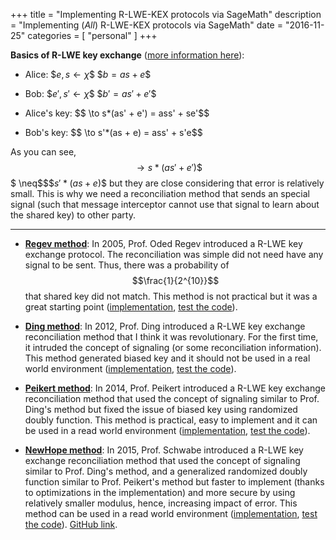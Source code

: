 +++
title = "Implementing R-LWE-KEX protocols via SageMath"
description = "Implementing (*All*) R-LWE-KEX protocols via SageMath"
date = "2016-11-25"
categories = [ "personal" ]
+++

**Basics of R-LWE key exchange** ([more information here](https://en.wikipedia.org/wiki/Ring_learning_with_errors_key_exchange)):

- Alice: $$e, s \leftarrow \chi \$$ $$b=as+e\$$
- Bob: $$e', s' \leftarrow \chi\$$ $$b'=as'+e'\$$

- Alice's key: $$ \to s*(as' + e') = ass' + se'\$$
- Bob's key: $$ \to s'*(as + e) = ass' + s'e\$$

As you can see, $$ \to s*(as' + e')\$$$$ \neq\$$$$s'*(as + e)\$$ but they are close considering that error is relatively small. This is why we need a reconciliation method that sends an special signal (such that message interceptor cannot use that signal to learn about the shared key) to other party.

* * *

- [**Regev method**](http://www.cims.nyu.edu/~regev/papers/lwesurvey.pdf): In 2005, Prof. Oded Regev introduced a R-LWE key exchange protocol. The reconciliation was simple did not need have any signal to be sent. Thus, there was a probability of $$\frac{1}{2^{10}}$$ that shared key did not match. This method is not practical but it was a great starting point ([implementation](https://github.com/amir734jj/LWE-KEX/blob/master/Regev.sage), [test the code](https://sagecell.sagemath.org/?z=eJytVMtu2zAQvBvwP2ydQ6jEUGK3KYo8CqQImkMvrXPJswYtrWS2EqlQUmD_fZeiHpRdpwhQH2xpd3Z2djl0pFUKOY_Rzwte5H4o8kKLRVkIJau3QGOB85iXeS64nGcqWUuVCp6ASDOlC7iqMdc15Mph-N6ib3iaJaiHg-EgFCnKnLJwASeTKVSfPQgx1oigIuh65MNBqsIyKXPCTk8-Hk8adB0eDnIRp5yyn47yZ12w6UEmPMpXYdNtD36UqhAoC4cXtJDxcDDzz28_U20nc0Zxdv2V1fSeV7dr5odIYBIakUIWGKMmBXf--cqwzPznuhO7_cnaKT04hIlXsQTrIFEFNQosT7UNjCBGiZrTmlFrpZl3OhzUO3FXBQylKuMlREpDhXQm8uAM4IVr0hggoev5DU1Er286JHZ__7C_2n8aw8nYEnnMs1zEUWoJdyyym3nzZ2vkboQdc3fPZ_9_wJb8lUFtwMrWdOYvc42BkoFIkBn1jexAYRSJwBjA2NWk_IRkNJS_cU3hh6eGz3y_8KTE-YTijc-PYOqmppR67x_DgQP44DIYMzidyZc9IbW2DX3GrTPmBLwO1p1U8ySizQ6ayxhZLX7cSPVO-yw0sM-zDGXIJk4DTHLcjTz2uua9oxiN_F9KSJbyjNHZjk2RZ2jtLb9Zco0hpJyOfQXskjK5DV383Wy27DIRZKdqALrK3LzNczRW2l1nUfYGXmxd3iZfcRqjWhUH0CM_BIfFSvmiFq2QhVr8U4bB7BZhslsSHNpDaOu79rRSW2m96g7iFreY-UJIrg1082LUgN6WK3bLafk7jf3tOKjdHVpI1YM8yraLbIsu0jg0o___AkbfcJ0bxwTLdyM3scQVo98twjFMjeMcA7tEoQKpioZvDKNHab4rktPHgp5f5W0LSHIf3p-hAv8BBadkdQ==&lang=sage)).

- **[Ding method](https://eprint.iacr.org/2012/688.pdf)**: In 2012, Prof. Ding introduced a R-LWE key exchange reconciliation method that I think it was revolutionary. For the first time, it intruded the concept of signaling (or some reconciliation information). This method generated biased key and it should not be used in a real world environment ([implementation](https://github.com/amir734jj/LWE-KEX/blob/master/Ding.sage), [test the code](https://sagecell.sagemath.org/?z=eJytVU1v1DAQvUfKfxhaIZx2m25XBUGhSKAKDlygXFoQrLzJJGtI7NRO6C6_nnGcD2-3pYDIyTsfb948e2YzrUowPMfY1Lw2cSpMrcWiqYWS7a9EY43znDfGCC7nlSrWUpWCFyDKSukazrqYt13ImYfwfoj-yMuqQB0GYZCKEqUhL5zC0XR2DPbbhRRzjQgqg7GGCYNSpU3RGIo9nj57cgRddGcOAyPykpP36aG50jWb7VUiIn9rttV24UOjaoGy9nBBC5mHwXn84uIl5Y40z8nO3r5hHXwUdeX6_iETWKSWpJA15qiJwWX8YmVRzuOrrhK7-MqGLiPYh6OoRUnWSaFqKpQ4nFYNzCBHiZqTzKi10iw6CYNOE0-qx8BQqiZfQqY0tJFeRxE8B_jBNXFMkKK7_i1MRj__6pLYp0-fH60efZnA44kDiljksAij0RIuWeaU-ddvq_OxkzvaH8_P_3-fA_hv-nUGRzulZzIfuFOKJN62hZ57ojDLRGIfg3261hUXxKXHdSnk-fylx21boDv1UumRbSCdbMvYn0R2M1FzmSM7yApFT6qfokM4jiagVSPTDVv7Rk9GuJFjzKsKKXoajV4sDP42-CiyF-wJ6Nz9rbfyaUyUTESBrXATuP5T7b7j-j7hJrAQrQg_RcV8PK_MjVJ2gM_92GizwU25LXybQAcv8MoZ--3ROUY_Ue8lYn4tkt8i7gFjV3Bg18UhzGj5POz3nD3OIr_jXeALA9eiKGiXrKBeIghjmnaBHkzj6XQax_HGHezsxN-UkKzkFaOpmIA9CCuWPRDaxPKL6KM0tzo_LrnGlPw0RCtgr8hjnOn09tF1aa8KQcP5gxcN0n7k9tfcoB3Mu_NclFtrp1sbsfe3mHbsHYs92ADfB5gNtjbT8XmtFgObhVrcy8XG3M3Eerd4eLD7LYkBY6RA6oZBjWV1D7h74H7Dt-CPOGFw3e7HW1ZShzbizhdCcr3u48cZ7Px2Pvw7_BPKjqgjPWqzdTU3SQ9pd3IaInpWtOTYdpqrOlr6Aa_oT76GnXe4NvYFJ8sHO75jiSv7-rcAJ3bywsDbcT5QqkCqusf7BfOI1GA=&lang=sage)).

- [**Peikert method**](https://eprint.iacr.org/2014/070.pdf): In 2014, Prof. Peikert introduced a R-LWE key exchange reconciliation method that used the concept of signaling similar to Prof. Ding's method but fixed the issue of biased key using randomized doubly function. This method is practical, easy to implement and it can be used in a read world environment ([implementation](https://github.com/amir734jj/LWE-KEX/blob/master/Peikert.sage), [test the code](https://sagecell.sagemath.org/?z=eJy1VkuT0zgQvrvK_6EZikKeyZjEk9nahQlVUNRy2MvucAGG2ZRjy4nAloxkw4RfT8vyQ7bj8Fg2B1es7v7665faLMuFLICXWb53nUSKDFS4pb4qwkL5MVOFZJuyYIJXb5GkBV1vw1IpFvJ1LtI9FxkLU2AG6EWt87JWeWEh_N1qvwqzPKXSdVwnZhnlCqWwgsU8WMJ9iOlWUgoigQ5fuU4m4jItFeot53_8tgDUrI9cR7FtFqLk90fqoyxIcJozD-XVsfZyH_4pRcEoLyxMkIxvXefav3r9FG07etd4Tl7-SWp4z3OdN_7VnVa69j_WQOT1v6Ql78EZLDzQnKJ9lIoCcSJIGE3jKkiaQLxJSSRokrBIm8-goFm-blw8dh20BkxdKTkAgQBOgaEXsGzAg3NTKl-GPBaZH-0Eiyi5OV_MYD6Dxe0M8tXN3A8u8d2vHsHlrYeGD3r-jDdDbEs5lSGWlUopJGmoYB2s0lwCoVyU2x0kQkKlaWXSgycAn0KJBY8oatd51zAJvv5QU5C3b28e3j3ESJB-BeQRr5edNyTRqf7pX1ORNvAukInou_9Pfn2YLfiRcBvKOWUfqCzWLXW04EhbR9BQtxpGD4sW-SlSaWCNCUpubps20E-7PVBIdAM23QksAabWIo7bmQCaKgqDdqoygZ1h9yzjPUY1yQFRPVnXpJoRmBwS7GKvs-486h8StKfLgysMoWf8CJYeILd3fQgyNrvAyMemOHADF0_HLgLPe9zHN9n2wzynPCYLKwCdwKPK80q51wt17YbtIGkkeMRSWjXCDD5_by98oPtf3AgG41OYlnS90OajFOEdNs6uTh3eoeOS2XjBGO8cDlerwTsotTEvDnFcIu7cgNi6y0r3wp8fAB1HFUxGFVhdcHBoZrBh1eR8Ybndc8oq7X-foN70aIcrXMGDjkSJ7QRbvimtngdbdNWIggFE3WeHRmBiDAYW8-NDM0XxYpri8v-i2BvWkxP_vWCcZGFOcBPMtIFXXeX6g-TVLpQ0hizEHXEH5BkKlDlaHd5MxuxZigvfhIHTFuq3taJ670zbGS2ztFejfd_IK0y91QyLU-iBn4GFYqg8F5uWyEZsvklD60yT0NIRBQv2DFr7zj1m1HWqDj8ObO45O84BdofhOp_1TTmxaGuwDna9YTyUe8uku4xrFT20dvEq0oaL4dWF3k-6pXXMTavUONLLcGxp_HQnzUWS42dwASd_0b3S3Rjt7p3Ygh29I_pDdAg408vOdazZsIFiAVwUDd5X3qO7Uw==&lang=sage)).

- [**NewHope method**](https://eprint.iacr.org/2015/1092.pdf): In 2015, Prof. Schwabe introduced a R-LWE key exchange reconciliation method that used the concept of signaling similar to Prof. Ding's method, and a generalized randomized doubly function similar to Prof. Peikert's method but faster to implement (thanks to optimizations in the implementation) and more secure by using relatively smaller modulus, hence, increasing impact of error. This method can be used in a read world environment ([implementation](https://github.com/amir734jj/LWE-KEX/blob/master/newHope.sage), [test the code](https://sagecell.sagemath.org/?z=eJytVt9v2zYQfrYA_Q-35KFU4ip20AzbmgzoULQYtgFb-tLWyARaomx2EqmSlBP3r9-R1A_ajpsN6Esgk3fffXff3TGlkjVoumKpNtTotODaKL5sDZfC_coVMyxb0VZrTkXWyGorZM1pBbxupDLwurN525m8DhD-HKzf0bqpmIqjcghYy6KtmE5LxVjmf2RcGLZiqsf-1f_8nRrDcxZH3TE3TBkpKz0F0dbN9jHUgtNaiiLLW_QVqx4xp1XeVhRT2kglheRZzqoqjuKo4DUTGknDDcxnly_gFAq2Qm4gSxjT1nHkQrQa7V7Mfvx-DmjZHcWR5qua4s0PF_qzMuTyrOEJ3rtjG-UU_mql4UyYABMUMoyj2_T6_c_oO1btFs_J2zekg0-SOPqQXj9Yo9v0cwdE3v9NBvIJnMM8Acsp3-aVNIiTQ8lZVdjwul1mYaI2S8VyKXJecWolAzSBwcRTXrOqQVHKVuTGHRashJWSbcMKYsWgy4qhFslPcTTBXmiVgC-8IWcLezlYJHdnInGlRncuuMEM-RdGnNuaVmW2YbmRCnkt5heXUOInR0NQVKwY2eGe3NlQ9D5bUs2tFH9Q7LoHsljMgSM63NzAJ2CVZjBzQJ-OAnn7a9itzfO59w55fZ0QpjbJpcJymn1WA9EkZTlWU4oMsWqSOJ2k2GA_A8Gcp-D-pGnqvhIwEshsCrP-zNVv0o1JVvnBwEC7k0J2eFhiNeV-eNesUE76xychpGowTV25riBBGTyFTmayR2UKe5EGwYtlhbRYWfLcdm0PFrTM4S02s_8gftBTZFTIOs3X0ma5wLLM76bQ3Cxm6RVWKb26S-Cs98EmwgHsZ-cp9WBgumICGxYLw5RCGEfxFMKxuQLChGxXawfqzIJxTuAlwIYqXIZOm274JyV-_69tST5-XDx7eIYZYnIOJSHJWK8PpDzkPNJ4jPj4_fIbMxyQn2Iq2P1aNvik9IzRXCBbS9wxDtrAjtDi9jbsmwQu-m3rih9cWW0tSlohZWI3BKLZB81m6aD8kXXbWON-hYURp7t7wDGabGzpsH-7xtokfgYmuDn22j3FaTZ4pANbBzEQQagDHwyMtUzgOWysrV08B057g5bictdM95OCcby3dRtyTmnTMFGQ_mBndAerfWX6B4E5TaZw_61lmfzDtrtyFLwsmWLCLhAnjX0-7qf_SaHjEk2QtFQFF9hmeN2vBcTEmjR2mzqujQ1INrhsRhoJ3I0ahyjH1fOKYWp91efJrpjB1WxHiZOT9JPkgtS0IThsU0BL32Jx9PSCdb0xPqbe7RTeraliBVrbFwjIK7zQ_ujm8W3h3V5V9kHZ0Kq1jUHtr0wzuxGO-3krvwZvDtZnf-8w7bLxLM5gB_wcAhRP5Re5HIgs5fJJGtbmOAl7e0AhgD2HwX8Mj0LEkWF18wSwb-gwzz3sESOO7tH02BbswEbYbImNp7aByzienYmd0FA8R9pz8bzG1HeLHlh9Lcxg1AfCkSCHnj7OeOIGosF_bQ2c_Ma22rZivv7uZDhdswfb3QdQU7i03d8PTghRSBDS9Ej_AqhSPww=&lang=sage)). [GitHub link](https://github.com/amir734jj/LWE-KEX).

